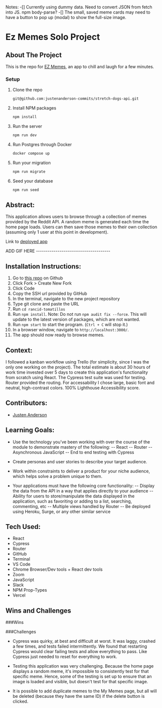 Notes: 
-[] Currently using dummy data. Need to convert JSON from fetch into JS. npm body-parse?
-[] The small, saved meme cards may need to have a button to pop up (modal) to show the full-size image.
# Ez Memes Solo Project
<!-- ABOUT THE PROJECT -->
## About The Project
This is the repo for [EZ Memes](https://github.com/justenanderson-commits/ezmemes), an app to chill and laugh for a few minutes.

### Setup
1. Clone the repo
   ```sh
   git@github.com:justenanderson-commits/stretch-dogs-api.git
   ```
2. Install NPM packages
   ```sh
   npm install
   ```
3. Run the server
   ```sh
   npm run dev
   ```
4. Run Postgres through Docker
   ```sh
   docker compose up
   ```
5. Run your migration
   ```sh
   npm run migrate
   ```
6. Seed your database
   ```sh
   npm run seed
   ```

## Abstract:
This application allows users to browse through a collection of memes provided by the Reddit API. A random meme is generated each time the home page loads. Users can then save those memes to their own collection (assuming only 1 user at this point in development). 

Link to [deployed app](https://ezmemes.vercel.app/)

ADD GIF HERE --------------------------------------


## Installation Instructions:
1. Go to [this repo](https://github.com/justenanderson-commits/ezmemes) on Github
2. Click Fork > Create New Fork
3. Click Code
4. Copy the SSH url provided by GitHub
5. In the terminal, navigate to the new project repository
6. Type git clone and paste the URL
7. Run `cd rancid-tomatillos`
8. Run `npm install`. Note: Do not run `npm audit fix --force`. This will update to the latest version of packages, which are not wanted. 
9. Run `npm start` to start the program. (`Ctrl + C` will stop it.)
10. In a browser window, navigate to `http://localhost:3000/`.
11. The app should now ready to browse memes.  

## Context:
I followed a kanban workflow using Trello (for simplicity, since I was the only one working on the project). The total estimate is about 30 hours of work time invested over 5 days to create this application's functionality from scratch using React. The Cypress test suite was used for testing. Router provided the routing.
For accessability I chose large, basic font and neutral, high-contrast colors. 100% Lighthouse Accessibility score.

## Contributors:
- [Justen Anderson](https://github.com/justenanderson-commits)

## Learning Goals:
- Use the technology you’ve been working with over the course of the module to demonstrate mastery of the following:
-- React
-- Router
-- Asynchronous JavaScript
-- End to end testing with Cypress
- Create personas and user stories to describe your target audience.

- Work within constraints to deliver a product for your niche audience, which helps solve a problem unique to them.

- Your applications must have the following core functionality:
-- Display the data from the API in a way that applies directly to your audience
-- Ability for users to store/manipulate the data displayed in the application, such as favoriting or adding to a list, searching, commenting, etc
-- Multiple views handled by Router
-- Be deployed using Heroku, Surge, or any other similar service

## Tech Used:
- React
- Cypress
- Router
- GitHub
- Terminal
- VS Code
- Chrome Browser/Dev tools + React dev tools
- Zoom
- JavaScript
- Slack
- NPM Prop-Types
- Vercel

## Wins and Challenges
###Wins


###Challenges
- Cypress was quirky, at best and difficult at worst. It was laggy, crashed a few times, and tests failed intermittently. We found that restarting Cypress would clear failing tests and allow everything to pass. Like Cypress just needed to reset for everything to work.

- Testing this application was very challenging. Because the home page displays a random meme, it's impossible to consistently test for that specific meme. Hence, some of the testing is set up to ensure that an image is loaded and visible, but doesn't test for that specific image.

 - It is possible to add duplicate memes to the My Memes page, but all will be deleted (because they have the same ID) if the delete button is clicked.

